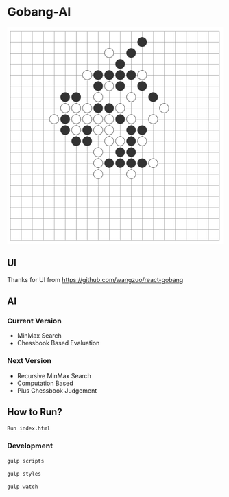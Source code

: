 Gobang-AI
============

![game.png](https://raw.githubusercontent.com/wangzuo/react-gobang/gh-pages/game.png)

## UI
Thanks for UI from https://github.com/wangzuo/react-gobang

## AI
### Current Version
* MinMax Search
* Chessbook Based Evaluation

### Next Version
* Recursive MinMax Search
* Computation Based
* Plus Chessbook Judgement

## How to Run?

```
Run index.html
```

### Development

```
gulp scripts
```

```
gulp styles
```

```
gulp watch
```

